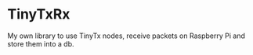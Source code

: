# TinyTxRx
My own library to use TinyTx nodes, receive packets on Raspberry Pi and store them into a db.
